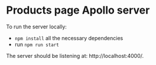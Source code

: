 # Products page Apollo server

To run the server locally:
- `npm install` all the necessary dependencies
- run `npm run start` 

The server should be listening at: http://localhost:4000/.
